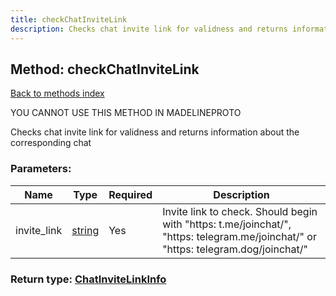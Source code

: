 ```yaml
---
title: checkChatInviteLink
description: Checks chat invite link for validness and returns information about the corresponding chat
---
```

## Method: checkChatInviteLink  
[Back to methods index](index.md)


YOU CANNOT USE THIS METHOD IN MADELINEPROTO


Checks chat invite link for validness and returns information about the corresponding chat

### Parameters:

| Name     |    Type       | Required | Description |
|----------|---------------|----------|-------------|
|invite\_link|[string](../types/string.md) | Yes|Invite link to check. Should begin with "https: t.me/joinchat/", "https: telegram.me/joinchat/" or "https: telegram.dog/joinchat/"|


### Return type: [ChatInviteLinkInfo](../types/ChatInviteLinkInfo.md)

